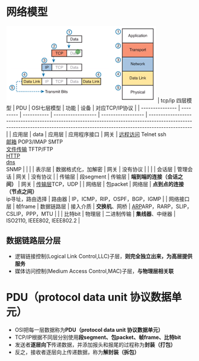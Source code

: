 # 网络模型

![](../photo/Pasted%20image%2020220928095209.png)
| tcp/ip 四层模型 | PDU       | OSI七层模型 | 功能               | 设备               | 对应TCP/IP协议                                                                                                                                                                 |
| --------------- | --------- | ----------- | ------------------ | ------------------ | ------------------------------------------------------------------------------------------------------------------------------------------------------------------------------ |
| 应用层          | data      | 应用层      | 应用程序接口       | 网关               | [远程访问](协议/远程访问.md) Telnet ssh<br/>[邮箱](协议/邮箱.md) POP3/IMAP SMTP<br/>[文件传输](协议/文件传输.md) TFTP/FTP<br/> [HTTP](HTTP.md)<br/>[dns](协议/dns.md)<br/>SNMP |
|                 |           | 表示层      | 数据格式化，加解密 | 网关               | 没有协议                                                                                                                                                                       |
|                 |           | 会话层      | 管理会话           | 网关               | 没有协议                                                                                                                                                                       |
| 传输层          | 段segment | 传输层      | **端到端的连接（会话之间）** | 网关               | [传输层](协议/传输层.md)TCP，UDP                                                                                                                                                                       |
| 网络层          | 包packet  | 网络层      | **点到点的连接（节点之间）**<br/>ip寻址，路由选择   | 路由器             | IP，ICMP，RIP，OSPF，BGP，IGMP                                                                                                                                                 |
| 网络接口层      | 帧frame   | 数据链路层  | 接入介质           | **交换机**、网桥   | [ARP](协议/ARP.md)ARP，RARP，SLIP，CSLIP，PPP，MTU                                                                                                                                               |
|                 | 比特bit   | 物理层      | 二进制传输         | **集线器**、中继器 | ISO2110, IEEE802, IEEE802.2                                                                                                                                                    |

  
## 数据链路层分层
- 逻辑链接控制(Logical Link Control,LLC)子层，**则完全独立出来，为高层提供服务**
- 媒体访问控制(Medium Access Control,MAC)子层，**与物理层相关联**

# PDU（protocol data unit 协议数据单元）
- OSI把每一层数据称为**PDU（protocol data unit 协议数据单元）**
- TCP/IP根据不同层分别使用**段segment、包packet、帧frame、比特bit**
- 发送者**逐层向下**传递数据，并添加报头和报尾的过程称为**封装（打包）**
- 反之，接收者逐层向上传递数据，称为**解封装（拆包）**

